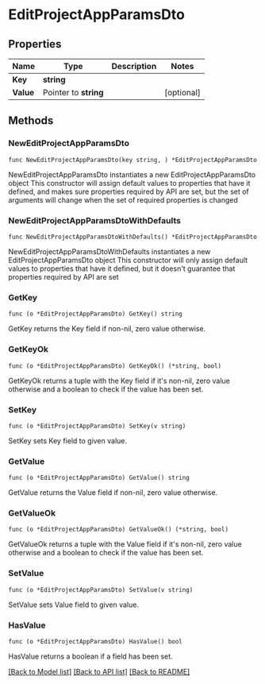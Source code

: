 # EditProjectAppParamsDto

## Properties

Name | Type | Description | Notes
------------ | ------------- | ------------- | -------------
**Key** | **string** |  | 
**Value** | Pointer to **string** |  | [optional] 

## Methods

### NewEditProjectAppParamsDto

`func NewEditProjectAppParamsDto(key string, ) *EditProjectAppParamsDto`

NewEditProjectAppParamsDto instantiates a new EditProjectAppParamsDto object
This constructor will assign default values to properties that have it defined,
and makes sure properties required by API are set, but the set of arguments
will change when the set of required properties is changed

### NewEditProjectAppParamsDtoWithDefaults

`func NewEditProjectAppParamsDtoWithDefaults() *EditProjectAppParamsDto`

NewEditProjectAppParamsDtoWithDefaults instantiates a new EditProjectAppParamsDto object
This constructor will only assign default values to properties that have it defined,
but it doesn't guarantee that properties required by API are set

### GetKey

`func (o *EditProjectAppParamsDto) GetKey() string`

GetKey returns the Key field if non-nil, zero value otherwise.

### GetKeyOk

`func (o *EditProjectAppParamsDto) GetKeyOk() (*string, bool)`

GetKeyOk returns a tuple with the Key field if it's non-nil, zero value otherwise
and a boolean to check if the value has been set.

### SetKey

`func (o *EditProjectAppParamsDto) SetKey(v string)`

SetKey sets Key field to given value.


### GetValue

`func (o *EditProjectAppParamsDto) GetValue() string`

GetValue returns the Value field if non-nil, zero value otherwise.

### GetValueOk

`func (o *EditProjectAppParamsDto) GetValueOk() (*string, bool)`

GetValueOk returns a tuple with the Value field if it's non-nil, zero value otherwise
and a boolean to check if the value has been set.

### SetValue

`func (o *EditProjectAppParamsDto) SetValue(v string)`

SetValue sets Value field to given value.

### HasValue

`func (o *EditProjectAppParamsDto) HasValue() bool`

HasValue returns a boolean if a field has been set.


[[Back to Model list]](../README.md#documentation-for-models) [[Back to API list]](../README.md#documentation-for-api-endpoints) [[Back to README]](../README.md)


